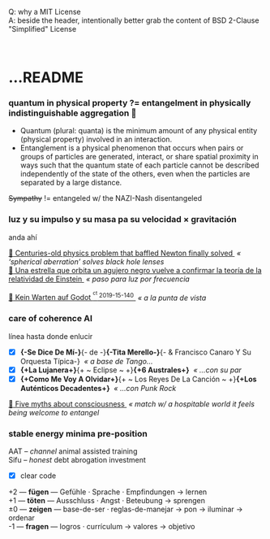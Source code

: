 Q: why a MIT License  
A: beside the header, intentionally better grab the content of BSD 2-Clause "Simplified" License


<br>

# …README
### quantum in physical property ?= entangelment in physically indistinguishable aggregation :popcorn:

+ Quantum (plural: quanta) is the minimum amount of any physical entity (physical property) involved in an interaction.  
+ Entanglement is a physical phenomenon that occurs when pairs or groups of particles are generated, interact, or share spatial proximity in ways such that the quantum state of each particle cannot be described independently of the state of the others, even when the particles are separated by a large distance.

~~Sympathy~~ != entangeled w/ the NAZI-Nash disentangeled


### luz y su impulso y su masa pa su velocidad × gravitación

anda ahí

[ :arrow_up_small: Centuries-old physics problem that baffled Newton finally solved ](https://www.rt.com/news/463382-student-solves-spherical-aberration-newton/) _&nbsp;« ‘spherical aberration’ solves black hole lenses_  
[ :arrow_up_small: Una estrella que orbita un agujero negro vuelve a confirmar la teoría de la relatividad de Einstein ](https://www.lanacion.com.ar/sociedad/una-estrella-orbita-agujero-negro-vuelve-confirmar-nid2271564) _&nbsp;« paso para luz por frecuencia_

[ :arrow_up_small: Kein Warten auf Godot <sup><sup>ct</sup> 2019-15-140</sup> ](https://ct.de/ytc4) _&nbsp;« a la punta de vista_


### care of coherence AI

línea hasta donde enlucir

- [x] **{-Se Dice De Mí-}**{- de -}**{-Tita Merello-}**{- & Francisco Canaro Y Su Orquesta Típica-} _&nbsp;« a base de Tango…_
- [x] **{+La Lujanera+}**{+ ~ Eclipse ~ +}**{+6 Australes+}** _&nbsp;« …con su par_
- [x] **{+Como Me Voy A Olvidar+}**{+ ~ Los Reyes De La Canción ~ +}**{+Los Auténticos Decadentes+}** _&nbsp;« …con Punk Rock_

[ :arrow_up_small: Five myths about consciousness ](https://www.washingtonpost.com/outlook/five-myths/five-myths-about-consciousness/2019/07/26/) _&nbsp;«  match w/ a hospitable world it feels being welcome to entangel_


### stable energy minima pre-position

AAT – _channel_ animal assisted training  
Sifu – _honest_ debt abrogation investment

- [x] clear code

+2 — **fügen** — Gefühle · Sprache · Empfindungen → lernen  
+1 — **töten** — Ausschluss · Angst · Beteubung → sprengen  
±0 — **zeigen** — base-de-ser · reglas-de-manejar → pon → iluminar → ordenar  
-1 — **fragen** — logros · currículum → valores → objetivo